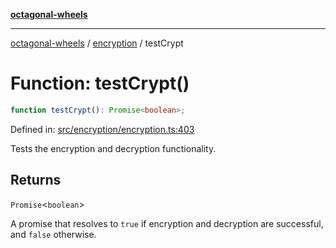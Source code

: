 [**octagonal-wheels**](../../README.md)

***

[octagonal-wheels](../../modules.md) / [encryption](../README.md) / testCrypt

# Function: testCrypt()

```ts
function testCrypt(): Promise<boolean>;
```

Defined in: [src/encryption/encryption.ts:403](https://github.com/vrtmrz/octagonal-wheels/blob/main/src/encryption/encryption.ts#L403)

Tests the encryption and decryption functionality.

## Returns

`Promise`\<`boolean`\>

A promise that resolves to `true` if encryption and decryption are successful, and `false` otherwise.
